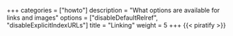 +++
categories = ["howto"]
description = "What options are available for links and images"
options = ["disableDefaultRelref", "disableExplicitIndexURLs"]
title = "Linking"
weight = 5
+++
{{< piratify >}}